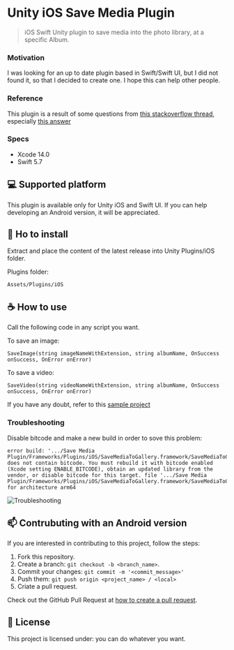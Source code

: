 # Unity iOS Save Media Plugin

>iOS Swift Unity plugin to save media into the photo library, at a specific Album.

### Motivation

I was looking for an up to date plugin based in Swift/Swift UI, but I did not found it, so that I decided to create one. I hope this can help other people.

### Reference

This plugin is a result of some questions from [this stackoverflow thread](https://stackoverflow.com/questions/28708846/how-to-save-image-to-custom-album), especially [this answer](https://stackoverflow.com/revisions/49843358/1)

### Specs

* Xcode 14.0
* Swift 5.7

## 💻 Supported platform

This plugin is available only for Unity iOS and Swift UI. If you can help developing an Android version, it will be appreciated.

## 🚀 Ho to install

Extract and place the content of the latest release into Unity Plugins/iOS folder.

Plugins folder:
```
Assets/Plugins/iOS
```

## ☕ How to use

Call the following code in any script you want.

To save an image:
```
SaveImage(string imageNameWithExtension, string albumName, OnSuccess onSuccess, OnError onError)
```

To save a video:
```
SaveVideo(string videoNameWithExtension, string albumName, OnSuccess onSuccess, OnError onError)
```
If you have any doubt, refer to this [sample project](https://github.com/dinhonms/Lab-Unity-App)

### Troubleshooting

Disable bitcode and make a new build in order to sove this problem: 
```
error build: '.../Save Media Plugin/Frameworks/Plugins/iOS/SaveMediaToGallery.framework/SaveMediaToGallery' does not contain bitcode. You must rebuild it with bitcode enabled (Xcode setting ENABLE_BITCODE), obtain an updated library from the vendor, or disable bitcode for this target. file '.../Save Media Plugin/Frameworks/Plugins/iOS/SaveMediaToGallery.framework/SaveMediaToGallery' for architecture arm64
```

<img src="https://github-production-user-asset-6210df.s3.amazonaws.com/25248564/256626217-cba333c4-b8ec-4cc3-b629-69f38f860724.png.png" alt="Troubleshooting">

## 📫 Contrubuting with an Android version

If you are interested in contributing to this project, follow the steps:

1. Fork this repository.
2. Create a branch: `git checkout -b <branch_name>`.
3. Commit your changes: `git commit -m '<commit_message>'`
4. Push them: `git push origin <project_name> / <local>`
5. Criate a pull request.

Check out the GitHub Pull Request at [how to create a pull request](https://help.github.com/en/github/collaborating-with-issues-and-pull-requests/creating-a-pull-request).

## 📝 License

This project is licensed under: you can do whatever you want.
